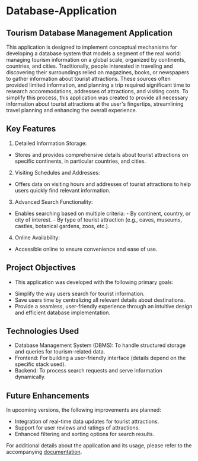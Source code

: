 # Database-Application
## Tourism Database Management Application

This application is designed to implement conceptual mechanisms for developing a database system that models a segment of the real world: managing tourism information on a global scale, organized by continents, countries, and cities.
Traditionally, people interested in traveling and discovering their surroundings relied on magazines, books, or newspapers to gather information about tourist attractions. These sources often provided limited information, and planning a trip required significant time to research accommodations, addresses of attractions, and visiting costs.
To simplify this process, this application was created to provide all necessary information about tourist attractions at the user's fingertips, streamlining travel planning and enhancing the overall experience.

## Key Features
1. Detailed Information Storage:
- Stores and provides comprehensive details about tourist attractions on specific continents, in particular countries, and cities.
2. Visiting Schedules and Addresses:
- Offers data on visiting hours and addresses of tourist attractions to help users quickly find relevant information.
3. Advanced Search Functionality:
- Enables searching based on multiple criteria:
      - By continent, country, or city of interest.
      - By type of tourist attraction (e.g., caves, museums, castles, botanical gardens, zoos, etc.).
4. Online Availability:
- Accessible online to ensure convenience and ease of use.
## Project Objectives
- This application was developed with the following primary goals:
* Simplify the way users search for tourist information.
* Save users time by centralizing all relevant details about destinations.
* Provide a seamless, user-friendly experience through an intuitive design and efficient database implementation.
## Technologies Used
- Database Management System (DBMS): To handle structured storage and queries for tourism-related data.
- Frontend: For building a user-friendly interface (details depend on the specific stack used).
- Backend: To process search requests and serve information dynamically.
## Future Enhancements
In upcoming versions, the following improvements are planned:
- Integration of real-time data updates for tourist attractions.
- Support for user reviews and ratings of attractions.
- Enhanced filtering and sorting options for search results.
  
For additional details about the application and its usage, please refer to the accompanying [documentation](Doc.pdf).

